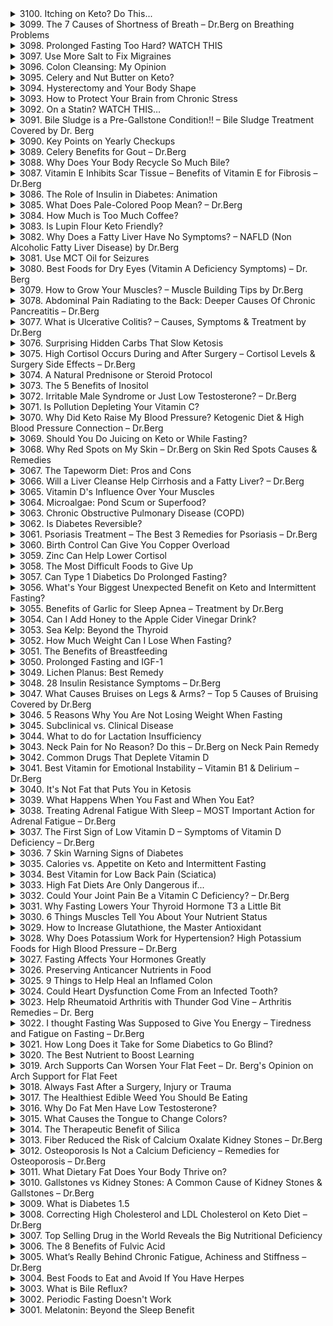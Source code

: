 <details>
<summary>3100. Itching on Keto? Do This...</summary><br>

<a href="https://www.youtube.com/watch?v=O3ozXpk1LO4" target="_blank">
    <img src="https://img.youtube.com/vi/O3ozXpk1LO4/maxresdefault.jpg" alt="[Youtube]" width="200">
</a>



</details>

<details>
<summary>3099. The 7 Causes of Shortness of Breath – Dr.Berg on Breathing Problems</summary><br>

<a href="https://www.youtube.com/watch?v=AWOqHX04xFY" target="_blank">
    <img src="https://img.youtube.com/vi/AWOqHX04xFY/maxresdefault.jpg" alt="[Youtube]" width="200">
</a>



</details>

<details>
<summary>3098. Prolonged Fasting Too Hard? WATCH THIS</summary><br>

<a href="https://www.youtube.com/watch?v=aHKqjKOyd0U" target="_blank">
    <img src="https://img.youtube.com/vi/aHKqjKOyd0U/maxresdefault.jpg" alt="[Youtube]" width="200">
</a>



</details>

<details>
<summary>3097. Use More Salt to Fix Migraines</summary><br>

<a href="https://www.youtube.com/watch?v=ejcU_Iw-qdI" target="_blank">
    <img src="https://img.youtube.com/vi/ejcU_Iw-qdI/maxresdefault.jpg" alt="[Youtube]" width="200">
</a>



</details>

<details>
<summary>3096. Colon Cleansing: My Opinion</summary><br>

<a href="https://www.youtube.com/watch?v=LUIS20DNS3o" target="_blank">
    <img src="https://img.youtube.com/vi/LUIS20DNS3o/maxresdefault.jpg" alt="[Youtube]" width="200">
</a>



</details>

<details>
<summary>3095. Celery and Nut Butter on Keto?</summary><br>

<a href="https://www.youtube.com/watch?v=7ZfxLEriqdE" target="_blank">
    <img src="https://img.youtube.com/vi/7ZfxLEriqdE/maxresdefault.jpg" alt="[Youtube]" width="200">
</a>



</details>

<details>
<summary>3094. Hysterectomy and Your Body Shape</summary><br>

<a href="https://www.youtube.com/watch?v=_1aWLZ-byC0" target="_blank">
    <img src="https://img.youtube.com/vi/_1aWLZ-byC0/maxresdefault.jpg" alt="[Youtube]" width="200">
</a>



</details>

<details>
<summary>3093. How to Protect Your Brain from Chronic Stress</summary><br>

<a href="https://www.youtube.com/watch?v=8NKbywN9prs" target="_blank">
    <img src="https://img.youtube.com/vi/8NKbywN9prs/maxresdefault.jpg" alt="[Youtube]" width="200">
</a>



</details>

<details>
<summary>3092. On a Statin? WATCH THIS…</summary><br>

<a href="https://www.youtube.com/watch?v=Db9rkEzKeJE" target="_blank">
    <img src="https://img.youtube.com/vi/Db9rkEzKeJE/maxresdefault.jpg" alt="[Youtube]" width="200">
</a>



</details>

<details>
<summary>3091. Bile Sludge is a Pre-Gallstone Condition!! – Bile Sludge Treatment Covered by Dr. Berg</summary><br>

<a href="https://www.youtube.com/watch?v=dHTBxwBee3c" target="_blank">
    <img src="https://img.youtube.com/vi/dHTBxwBee3c/maxresdefault.jpg" alt="[Youtube]" width="200">
</a>



</details>

<details>
<summary>3090. Key Points on Yearly Checkups</summary><br>

<a href="https://www.youtube.com/watch?v=4aFi5m4GEm8" target="_blank">
    <img src="https://img.youtube.com/vi/4aFi5m4GEm8/maxresdefault.jpg" alt="[Youtube]" width="200">
</a>



</details>

<details>
<summary>3089. Celery Benefits for Gout – Dr.Berg</summary><br>

<a href="https://www.youtube.com/watch?v=uCO1-MwyrDw" target="_blank">
    <img src="https://img.youtube.com/vi/uCO1-MwyrDw/maxresdefault.jpg" alt="[Youtube]" width="200">
</a>



</details>

<details>
<summary>3088. Why Does Your Body Recycle So Much Bile?</summary><br>

<a href="https://www.youtube.com/watch?v=8J5cv200AAY" target="_blank">
    <img src="https://img.youtube.com/vi/8J5cv200AAY/maxresdefault.jpg" alt="[Youtube]" width="200">
</a>



</details>

<details>
<summary>3087. Vitamin E Inhibits Scar Tissue – Benefits of Vitamin E for Fibrosis – Dr.Berg</summary><br>

<a href="https://www.youtube.com/watch?v=FpjE4gJQ2e4" target="_blank">
    <img src="https://img.youtube.com/vi/FpjE4gJQ2e4/maxresdefault.jpg" alt="[Youtube]" width="200">
</a>



</details>

<details>
<summary>3086. The Role of Insulin in Diabetes: Animation</summary><br>

<a href="https://www.youtube.com/watch?v=eakNqJKt-_s" target="_blank">
    <img src="https://img.youtube.com/vi/eakNqJKt-_s/maxresdefault.jpg" alt="[Youtube]" width="200">
</a>



</details>

<details>
<summary>3085. What Does Pale-Colored Poop Mean? – Dr.Berg</summary><br>

<a href="https://www.youtube.com/watch?v=YHH6B1ZqsLU" target="_blank">
    <img src="https://img.youtube.com/vi/YHH6B1ZqsLU/maxresdefault.jpg" alt="[Youtube]" width="200">
</a>



</details>

<details>
<summary>3084. How Much is Too Much Coffee?</summary><br>

<a href="https://www.youtube.com/watch?v=qvKxHQ1RvZQ" target="_blank">
    <img src="https://img.youtube.com/vi/qvKxHQ1RvZQ/maxresdefault.jpg" alt="[Youtube]" width="200">
</a>



</details>

<details>
<summary>3083. Is Lupin Flour Keto Friendly?</summary><br>

<a href="https://www.youtube.com/watch?v=T1q3-2aeRVM" target="_blank">
    <img src="https://img.youtube.com/vi/T1q3-2aeRVM/maxresdefault.jpg" alt="[Youtube]" width="200">
</a>



</details>

<details>
<summary>3082. Why Does a Fatty Liver Have No Symptoms? – NAFLD (Non Alcoholic Fatty Liver Disease) by Dr.Berg</summary><br>

<a href="https://www.youtube.com/watch?v=E5PBZhdvaQY" target="_blank">
    <img src="https://img.youtube.com/vi/E5PBZhdvaQY/maxresdefault.jpg" alt="[Youtube]" width="200">
</a>



</details>

<details>
<summary>3081. Use MCT Oil for Seizures</summary><br>

<a href="https://www.youtube.com/watch?v=RU47JB4o4c4" target="_blank">
    <img src="https://img.youtube.com/vi/RU47JB4o4c4/maxresdefault.jpg" alt="[Youtube]" width="200">
</a>



</details>

<details>
<summary>3080. Best Foods for Dry Eyes (Vitamin A Deficiency Symptoms) – Dr. Berg</summary><br>

<a href="https://www.youtube.com/watch?v=sAmTpz6JUdA" target="_blank">
    <img src="https://img.youtube.com/vi/sAmTpz6JUdA/maxresdefault.jpg" alt="[Youtube]" width="200">
</a>



</details>

<details>
<summary>3079. How to Grow Your Muscles? – Muscle Building Tips by Dr.Berg</summary><br>

<a href="https://www.youtube.com/watch?v=5pjG98krPT4" target="_blank">
    <img src="https://img.youtube.com/vi/5pjG98krPT4/maxresdefault.jpg" alt="[Youtube]" width="200">
</a>



</details>

<details>
<summary>3078. Abdominal Pain Radiating to the Back: Deeper Causes Of Chronic Pancreatitis – Dr.Berg</summary><br>

<a href="https://www.youtube.com/watch?v=kUNchi5L_ws" target="_blank">
    <img src="https://img.youtube.com/vi/kUNchi5L_ws/maxresdefault.jpg" alt="[Youtube]" width="200">
</a>



</details>

<details>
<summary>3077. What is Ulcerative Colitis? – Causes, Symptoms & Treatment by Dr.Berg</summary><br>

<a href="https://www.youtube.com/watch?v=YH0jYSX7W60" target="_blank">
    <img src="https://img.youtube.com/vi/YH0jYSX7W60/maxresdefault.jpg" alt="[Youtube]" width="200">
</a>



</details>

<details>
<summary>3076. Surprising Hidden Carbs That Slow Ketosis</summary><br>

<a href="https://www.youtube.com/watch?v=N-Ta7tJANxo" target="_blank">
    <img src="https://img.youtube.com/vi/N-Ta7tJANxo/maxresdefault.jpg" alt="[Youtube]" width="200">
</a>



</details>

<details>
<summary>3075. High Cortisol Occurs During and After Surgery – Cortisol Levels & Surgery Side Effects – Dr.Berg</summary><br>

<a href="https://www.youtube.com/watch?v=ThH4A7YOpIs" target="_blank">
    <img src="https://img.youtube.com/vi/ThH4A7YOpIs/maxresdefault.jpg" alt="[Youtube]" width="200">
</a>



</details>

<details>
<summary>3074. A Natural Prednisone or Steroid Protocol</summary><br>

<a href="https://www.youtube.com/watch?v=-7H3dZQgNg8" target="_blank">
    <img src="https://img.youtube.com/vi/-7H3dZQgNg8/maxresdefault.jpg" alt="[Youtube]" width="200">
</a>



</details>

<details>
<summary>3073. The 5 Benefits of Inositol</summary><br>

<a href="https://www.youtube.com/watch?v=xH9DGL9noPo" target="_blank">
    <img src="https://img.youtube.com/vi/xH9DGL9noPo/maxresdefault.jpg" alt="[Youtube]" width="200">
</a>



</details>

<details>
<summary>3072. Irritable Male Syndrome or Just Low Testosterone? – Dr.Berg</summary><br>

<a href="https://www.youtube.com/watch?v=l6m7RXd_mGw" target="_blank">
    <img src="https://img.youtube.com/vi/l6m7RXd_mGw/maxresdefault.jpg" alt="[Youtube]" width="200">
</a>



</details>

<details>
<summary>3071. Is Pollution Depleting Your Vitamin C?</summary><br>

<a href="https://www.youtube.com/watch?v=xchbRAkdBXg" target="_blank">
    <img src="https://img.youtube.com/vi/xchbRAkdBXg/maxresdefault.jpg" alt="[Youtube]" width="200">
</a>



</details>

<details>
<summary>3070. Why Did Keto Raise My Blood Pressure? Ketogenic Diet & High Blood Pressure Connection – Dr.Berg</summary><br>

<a href="https://www.youtube.com/watch?v=QUPiAlhbW8s" target="_blank">
    <img src="https://img.youtube.com/vi/QUPiAlhbW8s/maxresdefault.jpg" alt="[Youtube]" width="200">
</a>



</details>

<details>
<summary>3069. Should You Do Juicing on Keto or While Fasting?</summary><br>

<a href="https://www.youtube.com/watch?v=cD3Zezeyq3E" target="_blank">
    <img src="https://img.youtube.com/vi/cD3Zezeyq3E/maxresdefault.jpg" alt="[Youtube]" width="200">
</a>



</details>

<details>
<summary>3068. Why Red Spots on My Skin – Dr.Berg on Skin Red Spots Causes & Remedies</summary><br>

<a href="https://www.youtube.com/watch?v=8pnzdxEh7vs" target="_blank">
    <img src="https://img.youtube.com/vi/8pnzdxEh7vs/maxresdefault.jpg" alt="[Youtube]" width="200">
</a>



</details>

<details>
<summary>3067. The Tapeworm Diet: Pros and Cons</summary><br>

<a href="https://www.youtube.com/watch?v=08qILUtXMSs" target="_blank">
    <img src="https://img.youtube.com/vi/08qILUtXMSs/maxresdefault.jpg" alt="[Youtube]" width="200">
</a>



</details>

<details>
<summary>3066. Will a Liver Cleanse Help Cirrhosis and a Fatty Liver? – Dr.Berg</summary><br>

<a href="https://www.youtube.com/watch?v=MA1kTlrySaQ" target="_blank">
    <img src="https://img.youtube.com/vi/MA1kTlrySaQ/maxresdefault.jpg" alt="[Youtube]" width="200">
</a>



</details>

<details>
<summary>3065. Vitamin D's Influence Over Your Muscles</summary><br>

<a href="https://www.youtube.com/watch?v=0uMUOf_BQo0" target="_blank">
    <img src="https://img.youtube.com/vi/0uMUOf_BQo0/maxresdefault.jpg" alt="[Youtube]" width="200">
</a>



</details>

<details>
<summary>3064. Microalgae: Pond Scum or Superfood?</summary><br>

<a href="https://www.youtube.com/watch?v=_lT1-xEGYwo" target="_blank">
    <img src="https://img.youtube.com/vi/_lT1-xEGYwo/maxresdefault.jpg" alt="[Youtube]" width="200">
</a>



</details>

<details>
<summary>3063. Chronic Obstructive Pulmonary Disease (COPD)</summary><br>

<a href="https://www.youtube.com/watch?v=bPNdAGBMph0" target="_blank">
    <img src="https://img.youtube.com/vi/bPNdAGBMph0/maxresdefault.jpg" alt="[Youtube]" width="200">
</a>



</details>

<details>
<summary>3062. Is Diabetes Reversible?</summary><br>

<a href="https://www.youtube.com/watch?v=_klKQveLCGE" target="_blank">
    <img src="https://img.youtube.com/vi/_klKQveLCGE/maxresdefault.jpg" alt="[Youtube]" width="200">
</a>



</details>

<details>
<summary>3061. Psoriasis Treatment – The Best 3 Remedies for Psoriasis – Dr.Berg</summary><br>

<a href="https://www.youtube.com/watch?v=jSYto3FAJUA" target="_blank">
    <img src="https://img.youtube.com/vi/jSYto3FAJUA/maxresdefault.jpg" alt="[Youtube]" width="200">
</a>



</details>

<details>
<summary>3060. Birth Control Can Give You Copper Overload</summary><br>

<a href="https://www.youtube.com/watch?v=oxh-SkbwkJY" target="_blank">
    <img src="https://img.youtube.com/vi/oxh-SkbwkJY/maxresdefault.jpg" alt="[Youtube]" width="200">
</a>



</details>

<details>
<summary>3059. Zinc Can Help Lower Cortisol</summary><br>

<a href="https://www.youtube.com/watch?v=-kv3hPQ0WmM" target="_blank">
    <img src="https://img.youtube.com/vi/-kv3hPQ0WmM/maxresdefault.jpg" alt="[Youtube]" width="200">
</a>



</details>

<details>
<summary>3058. The Most Difficult Foods to Give Up</summary><br>

<a href="https://www.youtube.com/watch?v=12VZeP3pGHI" target="_blank">
    <img src="https://img.youtube.com/vi/12VZeP3pGHI/maxresdefault.jpg" alt="[Youtube]" width="200">
</a>



</details>

<details>
<summary>3057. Can Type 1 Diabetics Do Prolonged Fasting?</summary><br>

<a href="https://www.youtube.com/watch?v=OmobMuH85cY" target="_blank">
    <img src="https://img.youtube.com/vi/OmobMuH85cY/maxresdefault.jpg" alt="[Youtube]" width="200">
</a>



</details>

<details>
<summary>3056. What's Your Biggest Unexpected Benefit on Keto and Intermittent Fasting?</summary><br>

<a href="https://www.youtube.com/watch?v=O6xdtpp4EE8" target="_blank">
    <img src="https://img.youtube.com/vi/O6xdtpp4EE8/maxresdefault.jpg" alt="[Youtube]" width="200">
</a>



</details>

<details>
<summary>3055. Benefits of Garlic for Sleep Apnea – Treatment by Dr.Berg</summary><br>

<a href="https://www.youtube.com/watch?v=p0C-rlWp1hk" target="_blank">
    <img src="https://img.youtube.com/vi/p0C-rlWp1hk/maxresdefault.jpg" alt="[Youtube]" width="200">
</a>



</details>

<details>
<summary>3054. Can I Add Honey to the Apple Cider Vinegar Drink?</summary><br>

<a href="https://www.youtube.com/watch?v=ZDbZZYCxLrg" target="_blank">
    <img src="https://img.youtube.com/vi/ZDbZZYCxLrg/maxresdefault.jpg" alt="[Youtube]" width="200">
</a>



</details>

<details>
<summary>3053. Sea Kelp: Beyond the Thyroid</summary><br>

<a href="https://www.youtube.com/watch?v=yVisbHOBDUY" target="_blank">
    <img src="https://img.youtube.com/vi/yVisbHOBDUY/maxresdefault.jpg" alt="[Youtube]" width="200">
</a>



</details>

<details>
<summary>3052. How Much Weight Can I Lose When Fasting?</summary><br>

<a href="https://www.youtube.com/watch?v=dPRdf18xLrg" target="_blank">
    <img src="https://img.youtube.com/vi/dPRdf18xLrg/maxresdefault.jpg" alt="[Youtube]" width="200">
</a>



</details>

<details>
<summary>3051. The Benefits of Breastfeeding</summary><br>

<a href="https://www.youtube.com/watch?v=Q1xT5coeJMk" target="_blank">
    <img src="https://img.youtube.com/vi/Q1xT5coeJMk/maxresdefault.jpg" alt="[Youtube]" width="200">
</a>



</details>

<details>
<summary>3050. Prolonged Fasting and IGF-1</summary><br>

<a href="https://www.youtube.com/watch?v=tJwzKpVKuKc" target="_blank">
    <img src="https://img.youtube.com/vi/tJwzKpVKuKc/maxresdefault.jpg" alt="[Youtube]" width="200">
</a>



</details>

<details>
<summary>3049. Lichen Planus: Best Remedy</summary><br>

<a href="https://www.youtube.com/watch?v=SRt7qTuMJI4" target="_blank">
    <img src="https://img.youtube.com/vi/SRt7qTuMJI4/maxresdefault.jpg" alt="[Youtube]" width="200">
</a>



</details>

<details>
<summary>3048. 28 Insulin Resistance Symptoms – Dr.Berg</summary><br>

<a href="https://www.youtube.com/watch?v=5xrQzIxpp1k" target="_blank">
    <img src="https://img.youtube.com/vi/5xrQzIxpp1k/maxresdefault.jpg" alt="[Youtube]" width="200">
</a>



</details>

<details>
<summary>3047. What Causes Bruises on Legs & Arms? – Top 5 Causes of Bruising Covered by Dr.Berg</summary><br>

<a href="https://www.youtube.com/watch?v=E9NnstPCExI" target="_blank">
    <img src="https://img.youtube.com/vi/E9NnstPCExI/maxresdefault.jpg" alt="[Youtube]" width="200">
</a>



</details>

<details>
<summary>3046. 5 Reasons Why You Are Not Losing Weight When Fasting</summary><br>

<a href="https://www.youtube.com/watch?v=325jLYA6atY" target="_blank">
    <img src="https://img.youtube.com/vi/325jLYA6atY/maxresdefault.jpg" alt="[Youtube]" width="200">
</a>



</details>

<details>
<summary>3045. Subclinical vs. Clinical Disease</summary><br>

<a href="https://www.youtube.com/watch?v=MoXvvBv9NJg" target="_blank">
    <img src="https://img.youtube.com/vi/MoXvvBv9NJg/maxresdefault.jpg" alt="[Youtube]" width="200">
</a>



</details>

<details>
<summary>3044. What to do for Lactation Insufficiency</summary><br>

<a href="https://www.youtube.com/watch?v=9cffC58OTxc" target="_blank">
    <img src="https://img.youtube.com/vi/9cffC58OTxc/maxresdefault.jpg" alt="[Youtube]" width="200">
</a>



</details>

<details>
<summary>3043. Neck Pain for No Reason? Do this – Dr.Berg on Neck Pain Remedy</summary><br>

<a href="https://www.youtube.com/watch?v=vh_3XBEcsqU" target="_blank">
    <img src="https://img.youtube.com/vi/vh_3XBEcsqU/maxresdefault.jpg" alt="[Youtube]" width="200">
</a>



</details>

<details>
<summary>3042. Common Drugs That Deplete Vitamin D</summary><br>

<a href="https://www.youtube.com/watch?v=IBNslzE6CP8" target="_blank">
    <img src="https://img.youtube.com/vi/IBNslzE6CP8/maxresdefault.jpg" alt="[Youtube]" width="200">
</a>



</details>

<details>
<summary>3041. Best Vitamin for Emotional Instability – Vitamin B1 & Delirium – Dr.Berg</summary><br>

<a href="https://www.youtube.com/watch?v=7fKf2GcNJCE" target="_blank">
    <img src="https://img.youtube.com/vi/7fKf2GcNJCE/maxresdefault.jpg" alt="[Youtube]" width="200">
</a>



</details>

<details>
<summary>3040. It's Not Fat that Puts You in Ketosis</summary><br>

<a href="https://www.youtube.com/watch?v=tE2TQaBE_X8" target="_blank">
    <img src="https://img.youtube.com/vi/tE2TQaBE_X8/maxresdefault.jpg" alt="[Youtube]" width="200">
</a>



</details>

<details>
<summary>3039. What Happens When You Fast and When You Eat?</summary><br>

<a href="https://www.youtube.com/watch?v=EBR-9Y55ggo" target="_blank">
    <img src="https://img.youtube.com/vi/EBR-9Y55ggo/maxresdefault.jpg" alt="[Youtube]" width="200">
</a>



</details>

<details>
<summary>3038. Treating Adrenal Fatigue With Sleep – MOST Important Action for Adrenal Fatigue – Dr.Berg</summary><br>

<a href="https://www.youtube.com/watch?v=FQ_e0iS0lhQ" target="_blank">
    <img src="https://img.youtube.com/vi/FQ_e0iS0lhQ/maxresdefault.jpg" alt="[Youtube]" width="200">
</a>



</details>

<details>
<summary>3037. The First Sign of Low Vitamin D – Symptoms of Vitamin D Deficiency – Dr.Berg</summary><br>

<a href="https://www.youtube.com/watch?v=pZPq1mSgUlk" target="_blank">
    <img src="https://img.youtube.com/vi/pZPq1mSgUlk/maxresdefault.jpg" alt="[Youtube]" width="200">
</a>



</details>

<details>
<summary>3036. 7 Skin Warning Signs of Diabetes</summary><br>

<a href="https://www.youtube.com/watch?v=IqYHu_9CB8w" target="_blank">
    <img src="https://img.youtube.com/vi/IqYHu_9CB8w/maxresdefault.jpg" alt="[Youtube]" width="200">
</a>



</details>

<details>
<summary>3035. Calories vs. Appetite on Keto and Intermittent Fasting</summary><br>

<a href="https://www.youtube.com/watch?v=TMJzwi2hdKU" target="_blank">
    <img src="https://img.youtube.com/vi/TMJzwi2hdKU/maxresdefault.jpg" alt="[Youtube]" width="200">
</a>



</details>

<details>
<summary>3034. Best Vitamin for Low Back Pain (Sciatica)</summary><br>

<a href="https://www.youtube.com/watch?v=5pQ-JMIb78o" target="_blank">
    <img src="https://img.youtube.com/vi/5pQ-JMIb78o/maxresdefault.jpg" alt="[Youtube]" width="200">
</a>



</details>

<details>
<summary>3033. High Fat Diets Are Only Dangerous if...</summary><br>

<a href="https://www.youtube.com/watch?v=hJWBV0RL2m0" target="_blank">
    <img src="https://img.youtube.com/vi/hJWBV0RL2m0/maxresdefault.jpg" alt="[Youtube]" width="200">
</a>



</details>

<details>
<summary>3032. Could Your Joint Pain Be a Vitamin C Deficiency? – Dr.Berg</summary><br>

<a href="https://www.youtube.com/watch?v=ufGAWN_XRbM" target="_blank">
    <img src="https://img.youtube.com/vi/ufGAWN_XRbM/maxresdefault.jpg" alt="[Youtube]" width="200">
</a>



</details>

<details>
<summary>3031. Why Fasting Lowers Your Thyroid Hormone T3 a Little Bit</summary><br>

<a href="https://www.youtube.com/watch?v=LXwafP7xoHk" target="_blank">
    <img src="https://img.youtube.com/vi/LXwafP7xoHk/maxresdefault.jpg" alt="[Youtube]" width="200">
</a>



</details>

<details>
<summary>3030. 6 Things Muscles Tell You About Your Nutrient Status</summary><br>

<a href="https://www.youtube.com/watch?v=gBGp2gVuEok" target="_blank">
    <img src="https://img.youtube.com/vi/gBGp2gVuEok/maxresdefault.jpg" alt="[Youtube]" width="200">
</a>



</details>

<details>
<summary>3029. How to Increase Glutathione, the Master Antioxidant</summary><br>

<a href="https://www.youtube.com/watch?v=VD2Encm7njo" target="_blank">
    <img src="https://img.youtube.com/vi/VD2Encm7njo/maxresdefault.jpg" alt="[Youtube]" width="200">
</a>



</details>

<details>
<summary>3028. Why Does Potassium Work for Hypertension? High Potassium Foods for High Blood Pressure – Dr.Berg</summary><br>

<a href="https://www.youtube.com/watch?v=fFHdl8B0_AI" target="_blank">
    <img src="https://img.youtube.com/vi/fFHdl8B0_AI/maxresdefault.jpg" alt="[Youtube]" width="200">
</a>



</details>

<details>
<summary>3027. Fasting Affects Your Hormones Greatly</summary><br>

<a href="https://www.youtube.com/watch?v=9oGQvDKtteE" target="_blank">
    <img src="https://img.youtube.com/vi/9oGQvDKtteE/maxresdefault.jpg" alt="[Youtube]" width="200">
</a>



</details>

<details>
<summary>3026. Preserving Anticancer Nutrients in Food</summary><br>

<a href="https://www.youtube.com/watch?v=QhikQTk5wrk" target="_blank">
    <img src="https://img.youtube.com/vi/QhikQTk5wrk/maxresdefault.jpg" alt="[Youtube]" width="200">
</a>



</details>

<details>
<summary>3025. 9 Things to Help Heal an Inflamed Colon</summary><br>

<a href="https://www.youtube.com/watch?v=D5bXSZV0tLo" target="_blank">
    <img src="https://img.youtube.com/vi/D5bXSZV0tLo/maxresdefault.jpg" alt="[Youtube]" width="200">
</a>



</details>

<details>
<summary>3024. Could Heart Dysfunction Come From an Infected Tooth?</summary><br>

<a href="https://www.youtube.com/watch?v=JuxB81huzt0" target="_blank">
    <img src="https://img.youtube.com/vi/JuxB81huzt0/maxresdefault.jpg" alt="[Youtube]" width="200">
</a>



</details>

<details>
<summary>3023. Help Rheumatoid Arthritis with Thunder God Vine – Arthritis Remedies – Dr. Berg</summary><br>

<a href="https://www.youtube.com/watch?v=J7h6ot5sr64" target="_blank">
    <img src="https://img.youtube.com/vi/J7h6ot5sr64/maxresdefault.jpg" alt="[Youtube]" width="200">
</a>



</details>

<details>
<summary>3022. I thought Fasting Was Supposed to Give You Energy – Tiredness and Fatigue on Fasting – Dr.Berg</summary><br>

<a href="https://www.youtube.com/watch?v=dYd20b004SQ" target="_blank">
    <img src="https://img.youtube.com/vi/dYd20b004SQ/maxresdefault.jpg" alt="[Youtube]" width="200">
</a>



</details>

<details>
<summary>3021. How Long Does it Take for Some Diabetics to Go Blind?</summary><br>

<a href="https://www.youtube.com/watch?v=XmtPctX1Pqk" target="_blank">
    <img src="https://img.youtube.com/vi/XmtPctX1Pqk/maxresdefault.jpg" alt="[Youtube]" width="200">
</a>



</details>

<details>
<summary>3020. The Best Nutrient to Boost Learning</summary><br>

<a href="https://www.youtube.com/watch?v=wnGFruyP8is" target="_blank">
    <img src="https://img.youtube.com/vi/wnGFruyP8is/maxresdefault.jpg" alt="[Youtube]" width="200">
</a>



</details>

<details>
<summary>3019. Arch Supports Can Worsen Your Flat Feet – Dr. Berg's Opinion on Arch Support for Flat Feet</summary><br>

<a href="https://www.youtube.com/watch?v=G-VIZLcqb28" target="_blank">
    <img src="https://img.youtube.com/vi/G-VIZLcqb28/maxresdefault.jpg" alt="[Youtube]" width="200">
</a>



</details>

<details>
<summary>3018. Always Fast After a Surgery, Injury or Trauma</summary><br>

<a href="https://www.youtube.com/watch?v=i181rhzWRFc" target="_blank">
    <img src="https://img.youtube.com/vi/i181rhzWRFc/maxresdefault.jpg" alt="[Youtube]" width="200">
</a>



</details>

<details>
<summary>3017. The Healthiest Edible Weed You Should Be Eating</summary><br>

<a href="https://www.youtube.com/watch?v=ulRX7r7NUyo" target="_blank">
    <img src="https://img.youtube.com/vi/ulRX7r7NUyo/maxresdefault.jpg" alt="[Youtube]" width="200">
</a>



</details>

<details>
<summary>3016. Why Do Fat Men Have Low Testosterone?</summary><br>

<a href="https://www.youtube.com/watch?v=MR3jK-hisb4" target="_blank">
    <img src="https://img.youtube.com/vi/MR3jK-hisb4/maxresdefault.jpg" alt="[Youtube]" width="200">
</a>



</details>

<details>
<summary>3015. What Causes the Tongue to Change Colors?</summary><br>

<a href="https://www.youtube.com/watch?v=apyExKXxxJo" target="_blank">
    <img src="https://img.youtube.com/vi/apyExKXxxJo/maxresdefault.jpg" alt="[Youtube]" width="200">
</a>



</details>

<details>
<summary>3014. The Therapeutic Benefit of Silica</summary><br>

<a href="https://www.youtube.com/watch?v=VXnx6HXzkFw" target="_blank">
    <img src="https://img.youtube.com/vi/VXnx6HXzkFw/maxresdefault.jpg" alt="[Youtube]" width="200">
</a>



</details>

<details>
<summary>3013. Fiber Reduced the Risk of Calcium Oxalate Kidney Stones – Dr.Berg</summary><br>

<a href="https://www.youtube.com/watch?v=YNWkz9CJ1Yo" target="_blank">
    <img src="https://img.youtube.com/vi/YNWkz9CJ1Yo/maxresdefault.jpg" alt="[Youtube]" width="200">
</a>



</details>

<details>
<summary>3012. Osteoporosis Is Not a Calcium Deficiency – Remedies for Osteoporosis – Dr.Berg</summary><br>

<a href="https://www.youtube.com/watch?v=OD7T5GF6b28" target="_blank">
    <img src="https://img.youtube.com/vi/OD7T5GF6b28/maxresdefault.jpg" alt="[Youtube]" width="200">
</a>



</details>

<details>
<summary>3011. What Dietary Fat Does Your Body Thrive on?</summary><br>

<a href="https://www.youtube.com/watch?v=j5NXRJWOY7Y" target="_blank">
    <img src="https://img.youtube.com/vi/j5NXRJWOY7Y/maxresdefault.jpg" alt="[Youtube]" width="200">
</a>



</details>

<details>
<summary>3010. Gallstones vs Kidney Stones: A Common Cause of Kidney Stones & Gallstones – Dr.Berg</summary><br>

<a href="https://www.youtube.com/watch?v=RVda1xWRk5Q" target="_blank">
    <img src="https://img.youtube.com/vi/RVda1xWRk5Q/maxresdefault.jpg" alt="[Youtube]" width="200">
</a>



</details>

<details>
<summary>3009. What is Diabetes 1.5</summary><br>

<a href="https://www.youtube.com/watch?v=yhdzkOelQAw" target="_blank">
    <img src="https://img.youtube.com/vi/yhdzkOelQAw/maxresdefault.jpg" alt="[Youtube]" width="200">
</a>



</details>

<details>
<summary>3008. Correcting High Cholesterol and LDL Cholesterol on Keto Diet – Dr.Berg</summary><br>

<a href="https://www.youtube.com/watch?v=txfPDXqhXoo" target="_blank">
    <img src="https://img.youtube.com/vi/txfPDXqhXoo/maxresdefault.jpg" alt="[Youtube]" width="200">
</a>



</details>

<details>
<summary>3007. Top Selling Drug in the World Reveals the Big Nutritional Deficiency</summary><br>

<a href="https://www.youtube.com/watch?v=stoYvGqixTc" target="_blank">
    <img src="https://img.youtube.com/vi/stoYvGqixTc/maxresdefault.jpg" alt="[Youtube]" width="200">
</a>



</details>

<details>
<summary>3006. The 8 Benefits of Fulvic Acid</summary><br>

<a href="https://www.youtube.com/watch?v=3myDiaxX4Ts" target="_blank">
    <img src="https://img.youtube.com/vi/3myDiaxX4Ts/maxresdefault.jpg" alt="[Youtube]" width="200">
</a>



</details>

<details>
<summary>3005. What’s Really Behind Chronic Fatigue, Achiness and Stiffness – Dr.Berg</summary><br>

<a href="https://www.youtube.com/watch?v=qQwimsKpZqw" target="_blank">
    <img src="https://img.youtube.com/vi/qQwimsKpZqw/maxresdefault.jpg" alt="[Youtube]" width="200">
</a>



</details>

<details>
<summary>3004. Best Foods to Eat and Avoid If You Have Herpes</summary><br>

<a href="https://www.youtube.com/watch?v=wq2RWlkqj2g" target="_blank">
    <img src="https://img.youtube.com/vi/wq2RWlkqj2g/maxresdefault.jpg" alt="[Youtube]" width="200">
</a>



</details>

<details>
<summary>3003. What is Bile Reflux?</summary><br>

<a href="https://www.youtube.com/watch?v=K63PQzIfmFE" target="_blank">
    <img src="https://img.youtube.com/vi/K63PQzIfmFE/maxresdefault.jpg" alt="[Youtube]" width="200">
</a>



</details>

<details>
<summary>3002. Periodic Fasting Doesn't Work</summary><br>

<a href="https://www.youtube.com/watch?v=xMUXj98DqJo" target="_blank">
    <img src="https://img.youtube.com/vi/xMUXj98DqJo/maxresdefault.jpg" alt="[Youtube]" width="200">
</a>



</details>

<details>
<summary>3001. Melatonin: Beyond the Sleep Benefit</summary><br>

<a href="https://www.youtube.com/watch?v=8MPpiCg5HUg" target="_blank">
    <img src="https://img.youtube.com/vi/8MPpiCg5HUg/maxresdefault.jpg" alt="[Youtube]" width="200">
</a>



</details>

